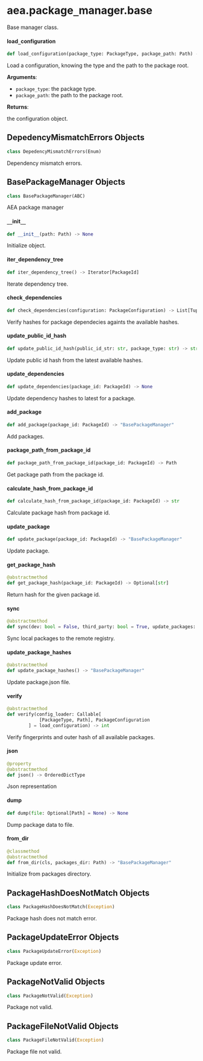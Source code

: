 <a id="aea.package_manager.base"></a>

# aea.package`_`manager.base

Base manager class.

<a id="aea.package_manager.base.load_configuration"></a>

#### load`_`configuration

```python
def load_configuration(package_type: PackageType, package_path: Path) -> PackageConfiguration
```

Load a configuration, knowing the type and the path to the package root.

**Arguments**:

- `package_type`: the package type.
- `package_path`: the path to the package root.

**Returns**:

the configuration object.

<a id="aea.package_manager.base.DepedencyMismatchErrors"></a>

## DepedencyMismatchErrors Objects

```python
class DepedencyMismatchErrors(Enum)
```

Dependency mismatch errors.

<a id="aea.package_manager.base.BasePackageManager"></a>

## BasePackageManager Objects

```python
class BasePackageManager(ABC)
```

AEA package manager

<a id="aea.package_manager.base.BasePackageManager.__init__"></a>

#### `__`init`__`

```python
def __init__(path: Path) -> None
```

Initialize object.

<a id="aea.package_manager.base.BasePackageManager.iter_dependency_tree"></a>

#### iter`_`dependency`_`tree

```python
def iter_dependency_tree() -> Iterator[PackageId]
```

Iterate dependency tree.

<a id="aea.package_manager.base.BasePackageManager.check_dependencies"></a>

#### check`_`dependencies

```python
def check_dependencies(configuration: PackageConfiguration) -> List[Tuple[PackageId, DepedencyMismatchErrors]]
```

Verify hashes for package dependecies againts the available hashes.

<a id="aea.package_manager.base.BasePackageManager.update_public_id_hash"></a>

#### update`_`public`_`id`_`hash

```python
def update_public_id_hash(public_id_str: str, package_type: str) -> str
```

Update public id hash from the latest available hashes.

<a id="aea.package_manager.base.BasePackageManager.update_dependencies"></a>

#### update`_`dependencies

```python
def update_dependencies(package_id: PackageId) -> None
```

Update dependency hashes to latest for a package.

<a id="aea.package_manager.base.BasePackageManager.add_package"></a>

#### add`_`package

```python
def add_package(package_id: PackageId) -> "BasePackageManager"
```

Add packages.

<a id="aea.package_manager.base.BasePackageManager.package_path_from_package_id"></a>

#### package`_`path`_`from`_`package`_`id

```python
def package_path_from_package_id(package_id: PackageId) -> Path
```

Get package path from the package id.

<a id="aea.package_manager.base.BasePackageManager.calculate_hash_from_package_id"></a>

#### calculate`_`hash`_`from`_`package`_`id

```python
def calculate_hash_from_package_id(package_id: PackageId) -> str
```

Calculate package hash from package id.

<a id="aea.package_manager.base.BasePackageManager.update_package"></a>

#### update`_`package

```python
def update_package(package_id: PackageId) -> "BasePackageManager"
```

Update package.

<a id="aea.package_manager.base.BasePackageManager.get_package_hash"></a>

#### get`_`package`_`hash

```python
@abstractmethod
def get_package_hash(package_id: PackageId) -> Optional[str]
```

Return hash for the given package id.

<a id="aea.package_manager.base.BasePackageManager.sync"></a>

#### sync

```python
@abstractmethod
def sync(dev: bool = False, third_party: bool = True, update_packages: bool = False, update_hashes: bool = False) -> "BasePackageManager"
```

Sync local packages to the remote registry.

<a id="aea.package_manager.base.BasePackageManager.update_package_hashes"></a>

#### update`_`package`_`hashes

```python
@abstractmethod
def update_package_hashes() -> "BasePackageManager"
```

Update package.json file.

<a id="aea.package_manager.base.BasePackageManager.verify"></a>

#### verify

```python
@abstractmethod
def verify(config_loader: Callable[
            [PackageType, Path], PackageConfiguration
        ] = load_configuration) -> int
```

Verify fingerprints and outer hash of all available packages.

<a id="aea.package_manager.base.BasePackageManager.json"></a>

#### json

```python
@property
@abstractmethod
def json() -> OrderedDictType
```

Json representation

<a id="aea.package_manager.base.BasePackageManager.dump"></a>

#### dump

```python
def dump(file: Optional[Path] = None) -> None
```

Dump package data to file.

<a id="aea.package_manager.base.BasePackageManager.from_dir"></a>

#### from`_`dir

```python
@classmethod
@abstractmethod
def from_dir(cls, packages_dir: Path) -> "BasePackageManager"
```

Initialize from packages directory.

<a id="aea.package_manager.base.PackageHashDoesNotMatch"></a>

## PackageHashDoesNotMatch Objects

```python
class PackageHashDoesNotMatch(Exception)
```

Package hash does not match error.

<a id="aea.package_manager.base.PackageUpdateError"></a>

## PackageUpdateError Objects

```python
class PackageUpdateError(Exception)
```

Package update error.

<a id="aea.package_manager.base.PackageNotValid"></a>

## PackageNotValid Objects

```python
class PackageNotValid(Exception)
```

Package not valid.

<a id="aea.package_manager.base.PackageFileNotValid"></a>

## PackageFileNotValid Objects

```python
class PackageFileNotValid(Exception)
```

Package file not valid.

